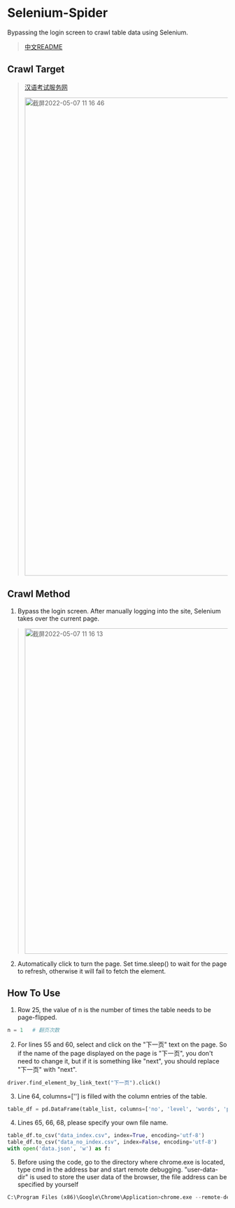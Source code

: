 # Selenium-Spider
Bypassing the login screen to crawl table data using Selenium.

> [中文README](https://github.com/Holmes-lei/Selenium-Spider/blob/main/README-CN.md)

## Crawl Target

> [汉语考试服务网](http://www.chinesetest.cn/userlogin.do)
>
> <img width="1090" alt="截屏2022-05-07 11 16 46" src="https://user-images.githubusercontent.com/47048401/167235903-c1ab39dd-17d3-478d-a06b-639c6aca2662.png">


## Crawl Method

1. Bypass the login screen. After manually logging into the site, Selenium takes over the current page.

> <img width="742" alt="截屏2022-05-07 11 16 13" src="https://user-images.githubusercontent.com/47048401/167235911-acc3cd56-3e2f-415c-9e04-ca882a2bcd98.png">

2. Automatically click to turn the page. Set time.sleep() to wait for the page to refresh, otherwise it will fail to fetch the element.

## How To Use

1. Row 25, the value of n is the number of times the table needs to be page-flipped.

```python
n = 1   # 翻页次数
```



2. For lines 55 and 60, select and click on the "下一页" text on the page. So if the name of the page displayed on the page is "下一页", you don't need to change it, but if it is something like "next", you should replace "下一页" with "next".

```python
driver.find_element_by_link_text("下一页").click()
```

3. Line 64, columns=[''] is filled with the column entries of the table.

```python
table_df = pd.DataFrame(table_list, columns=['no', 'level', 'words', 'pinyin', 'character'])
```

4. Lines 65, 66, 68, please specify your own file name.

```python
table_df.to_csv("data_index.csv", index=True, encoding='utf-8')
table_df.to_csv("data_no_index.csv", index=False, encoding='utf-8')
with open('data.json', 'w') as f:
```
5. Before using the code, go to the directory where chrome.exe is located, type cmd in the address bar and start remote debugging. "user-data-dir" is used to store the user data of the browser, the file address can be specified by yourself

```python
C:\Program Files (x86)\Google\Chrome\Application>chrome.exe --remote-debugging-port=9222 --user-data-dir="D:\selenium\test"
```




